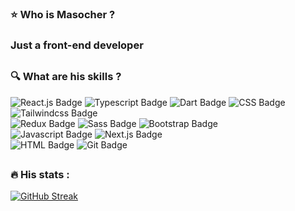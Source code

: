 ### :star: Who is Masocher ?
### Just a front-end developer

##

### :mag: What are his skills ?

<div id="badges">
  <img src="https://img.shields.io/badge/react.js-blue?style=for-the-badge&logo=react&logoColor=white" alt="React.js Badge"/>
  <img src="https://img.shields.io/badge/typescript-blue?style=for-the-badge&logo=typescript&logoColor=white" alt="Typescript Badge"/>
  <img src="https://img.shields.io/badge/dart-blue?style=for-the-badge&logo=dart&logoColor=white" alt="Dart Badge"/>
  <img src="https://img.shields.io/badge/css3-blue?style=for-the-badge&logo=CSS3&logoColor=white" alt="CSS Badge"/>
  <img src="https://img.shields.io/badge/tailwindcss-blue?style=for-the-badge&logo=tailwindcss&logoColor=white" alt="Tailwindcss Badge"/>
</div>

<div id="badges">
  <img src="https://img.shields.io/badge/redux-blueviolet?style=for-the-badge&logo=redux&logoColor=white" alt="Redux Badge"/>
  <img src="https://img.shields.io/badge/sass-blueviolet?style=for-the-badge&logo=sass&logoColor=white" alt="Sass Badge"/>
  <img src="https://img.shields.io/badge/bootstrap-blueviolet?style=for-the-badge&logo=bootstrap&logoColor=white" alt="Bootstrap Badge"/>
</div>

<div id="badges">
  <img src="https://img.shields.io/badge/javascript-yellow?style=for-the-badge&logo=javascript&logoColor=white" alt="Javascript Badge"/>
  <img src="https://img.shields.io/badge/next.js-yellow?style=for-the-badge&logo=next.js&logoColor=white" alt="Next.js Badge"/>
</div>

<div id="badges">
  <img src="https://img.shields.io/badge/html5-red?style=for-the-badge&logo=html5&logoColor=white" alt="HTML Badge"/>
  <img src="https://img.shields.io/badge/git-red?style=for-the-badge&logo=git&logoColor=white" alt="Git Badge"/>
</div>

##

### :fire: His stats :

[![GitHub Streak](http://github-readme-streak-stats.herokuapp.com?user=masocher&theme=dark&background=000000)](https://github.com/Masocher)
